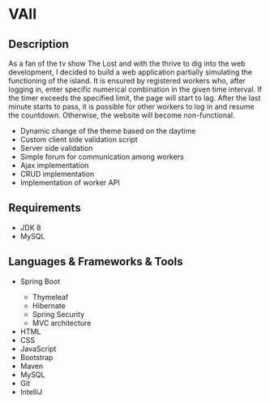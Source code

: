 <h1>VAII</h1>
<h2>Description</h2>
<p>
 <p>As a fan of the tv show The Lost and with the thrive to dig into the web development, I decided to build a web application partially simulating the functioning of the island. It is ensured by registered workers who, 
  after logging in, enter specific numerical combination in the given time interval. If the timer exceeds the specified limit, the page will start to lag. After the last minute starts to pass, it is possible for other workers to log in and resume the countdown. Otherwise, the website will become non-functional.</p>
  <ul>
    <li>Dynamic change of the theme based on the daytime</li>
    <li>Custom client side validation script</li>
    <li>Server side validation</li>
    <li>Simple forum for communication among workers</li>
    <li>Ajax implementation</li>
    <li>CRUD implementation</li>
    <li>Implementation of worker API</li>
  </ul>
</p>
<h2>Requirements</h2>
    <ul>
      <li>JDK 8</li>
      <li>MySQL</li>
    </ul>

<h2>Languages & Frameworks & Tools</h2>
<ul>
  <li>Spring Boot</li>
    <ul>
      <li>Thymeleaf</li>
      <li>Hibernate</li>
      <li>Spring Security</li>
      <li>MVC architecture</li>
    </ul>
  <li>HTML</li>
  <li>CSS</li>
  <li>JavaScript</li>
  <li>Bootstrap</li>
  <li>Maven</li>
  <li>MySQL</li>
  <li>Git</li>
  <li>IntelliJ</li>
</ul>
